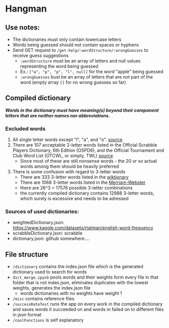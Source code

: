 # Hangman

## Use notes: 
   - The dictionaries must only contain lowercase letters
   - Words being guessed should not contain spaces or hyphens
   - Send GET request to `/get-help/:wordStructure/:wrongGuesses` to receive guess suggestions
      - `:wordStructure` must be an array of letters and null values representing the word being guessed
      - Ex.: `["a", "p", "p", "l", null]` for the word "apple" being guessed
      - `:wrongGuesses` bust be an array of letters that are not part of the word (empty array `[]` for no wrong guesses so far)

## Compiled dictionary
   **_Words in the dictionary must have meaning(s) beyond their component letters that are neither names nor abbreviations._**

### Excluded words
   1. All single letter words except "I", "a", and "o". [source](https://english.stackexchange.com/questions/225537/one-letter-words-in-english-language "English StackExchange")
   2. There are 107 acceptable 2-letter words listed in the Official Scrabble Players Dictionary, 6th Edition (OSPD6), and the Official Tournament and Club Word List (OTCWL, or simply, TWL) [source](https://en.wikibooks.org/wiki/Scrabble/Two_Letter_Words "wikibooks")
      - Since most of these are still nonsense words - the 20 or so actual words among them should be heavily preferred
   3. There is some confusion with regard to 3-letter words
      - There are 333 3-letter words listed in the [wiktionary](https://en.wiktionary.org/wiki/Category:English_three-letter_words "Category:English three-letter words")
      - There are 1068 3-letter words listed in the [Merriam-Webster](https://scrabble.merriam.com/3-letter-words "Three Letter Words")
      - there are 26^3 = 17576 possible 3-letter combinations 
      - the currently compiled dictionary contains 12988 3-letter words, which surely is excessive and needs to be adressed
      

### Sources of used dictionaries:
   - weightedDictionary.json: https://www.kaggle.com/datasets/rtatman/english-word-frequency
   - scrabbleDictionary.json: scrabble
   - dictionary.json: github somewhere....


## File structure
   - `/dictionary` contains the index.json file which is the generated dictionary used to search for words
   - `dict_merge.ipynb` pools words and their weights form every file in that folder that is not index.json, eliminates duplicates with the lowest weights, generates the index.json file
      * words dictionaries with no weights have weight 1
   - `/misc` contains reference files
   - `/successRateTest` runs the app on every work in the compiled dictionary and saves words it succeeded on and words in failed on to different files in json format
   - `/coolFunctions` is self explanatory
